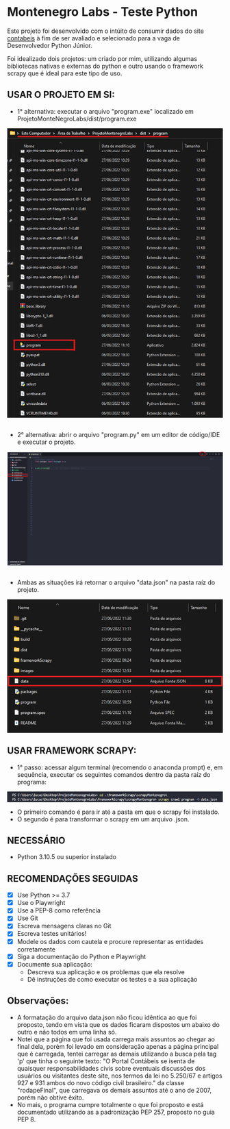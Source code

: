 # Montenegro Labs - Teste Python 

Este projeto foi desenvolvido com o intúito de consumir dados do site <a href="https://www.contabeis.com.br/conteudo/">contabeis</a> à fim de ser avaliado e selecionado para a vaga de Desenvolvedor Python Júnior.

Foi idealizado dois projetos: um criado por mim, utilizando algumas bibliotecas nativas e externas do python e outro usando o framework scrapy que é ideal para este tipo de uso. 

## USAR O PROJETO EM SI:
 - 1° alternativa: executar o arquivo "program.exe" localizado em ProjetoMonteNegroLabs/dist/program.exe
 
<div align="center">
 <img align="center" src='https://github.com/lucasptcastro/ProjetoMonteNegroLabs/blob/main/images/local%20do%20program.exe.png'>
</div>
 
 <br>
 
 - 2° alternativa: abrir o arquivo "program.py" em um editor de código/IDE e executar o projeto.
 
<div align="center">
 <img align="center" src='https://github.com/lucasptcastro/ProjetoMonteNegroLabs/blob/main/images/executar%20programa.py.png'>
</div>

<br>

 - Ambas as situações irá retornar o arquivo "data.json" na pasta raíz do projeto.
 
<div align="center">
 <img align="center" src='https://github.com/lucasptcastro/ProjetoMonteNegroLabs/blob/main/images/local%20do%20data.json.png'>
</div>
 

## USAR FRAMEWORK SCRAPY:
 - 1° passo: acessar algum terminal (recomendo o anaconda prompt) e, em sequência, executar os seguintes comandos dentro da pasta raíz do programa:
 
<div align="center">
 <img align="center" src='https://github.com/lucasptcastro/ProjetoMonteNegroLabs/blob/main/images/comandos%20framework%20scrapy.png'>
</div>

 - O primeiro comando é para ir até a pasta em que o scrapy foi instalado.
 - O segundo é para transformar o scrapy em um arquivo .json.

## NECESSÁRIO
 - Python 3.10.5 ou superior instalado


## RECOMENDAÇÕES SEGUIDAS

- [x] Use Python >= 3.7
- [x] Use o Playwright
- [x] Use a PEP-8 como referência
- [x] Use Git
- [x] Escreva mensagens claras no Git
- [x] Escreva testes unitários!
- [x] Modele os dados com cautela e procure representar as entidades corretamente
- [x] Siga a documentação do Python e Playwright
- [x] Documente sua aplicação:
  - Descreva sua aplicação e os problemas que ela resolve
  - Dê instruções de como executar os testes e a sua aplicação

## Observações:

 - A formatação do arquivo data.json não ficou idêntica ao que foi proposto, tendo em vista que os dados ficaram dispostos um abaixo do outro e não todos em uma linha só.
 - Notei que a página que foi usada carrega mais assuntos ao chegar ao final dela, porém foi levado em consideração apenas a página principal que é carregada, tentei carregar as demais utilizando a busca pela tag 'p' que tinha o seguinte texto: "O Portal Contábeis se isenta de quaisquer responsabilidades civis sobre eventuais discussões dos usuários ou visitantes deste site, nos termos da lei no 5.250/67 e artigos 927 e 931 ambos do novo código civil brasileiro." da classe "rodapeFinal", que carregava os demais assuntos até o ano de 2007, porém não obtive êxito.
 - No mais, o programa cumpre totalmente o que foi proposto e está documentado utilizando as a padronização PEP 257, proposto no guia PEP 8.


